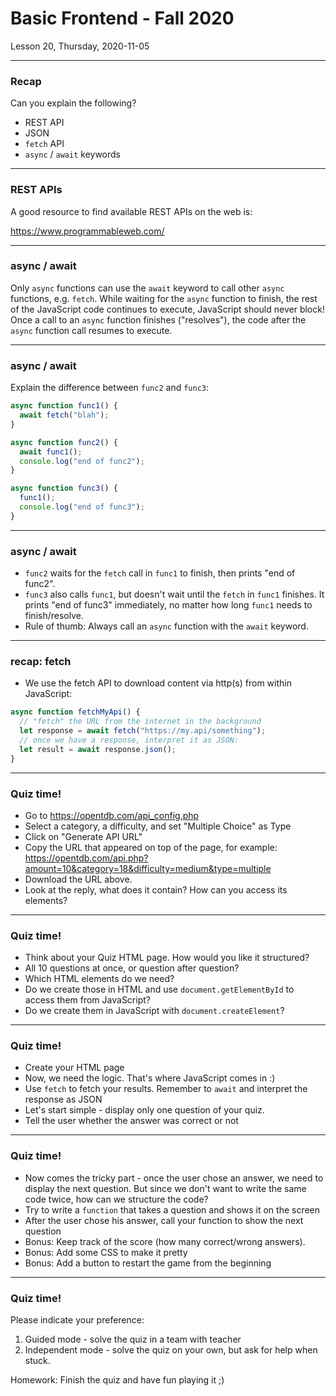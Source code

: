 <!-- .slide: id="lesson20" -->

# Basic Frontend - Fall 2020

Lesson 20, Thursday, 2020-11-05

---

### Recap

Can you explain the following?

* REST API
* JSON
* `fetch` API
* `async` / `await` keywords

---

### REST APIs

A good resource to find available REST APIs on the web is:

https://www.programmableweb.com/

---

### async / await

Only `async` functions can use the `await` keyword to call other `async` functions, e.g. `fetch`.
While waiting for the `async` function to finish, the rest of the JavaScript code continues to execute, JavaScript should never block!
Once a call to an `async` function finishes ("resolves"), the code after the `async` function call resumes to execute.

---

### async / await

Explain the difference between `func2` and `func3`:

```js
async function func1() {
  await fetch("blah");
}

async function func2() {
  await func1();
  console.log("end of func2");
}

async function func3() {
  func1();
  console.log("end of func3");
}
```

---

### async / await

* `func2` waits for the `fetch` call in `func1` to finish, then prints "end of func2".
* `func3` also calls `func1`, but doesn't wait until the `fetch` in `func1` finishes. It prints "end of func3" immediately, no matter how long `func1` needs to finish/resolve.
* Rule of thumb: Always call an `async` function with the `await` keyword.

---

### recap: fetch

* We use the fetch API to download content via http(s) from within JavaScript:

```js
async function fetchMyApi() {
  // "fetch" the URL from the internet in the background
  let response = await fetch("https://my.api/something");
  // once we have a response, interpret it as JSON:
  let result = await response.json();
}
```

---

### Quiz time!

* Go to https://opentdb.com/api_config.php
* Select a category, a difficulty, and set "Multiple Choice" as Type
* Click on "Generate API URL"
* Copy the URL that appeared on top of the page, for example:
https://opentdb.com/api.php?amount=10&category=18&difficulty=medium&type=multiple
* Download the URL above.
* Look at the reply, what does it contain? How can you access its elements?

---

### Quiz time!

* Think about your Quiz HTML page. How would you like it structured?
* All 10 questions at once, or question after question?
* Which HTML elements do we need?
* Do we create those in HTML and use `document.getElementById` to access them from JavaScript?
* Do we create them in JavaScript with `document.createElement`?

---

### Quiz time!

* Create your HTML page
* Now, we need the logic. That's where JavaScript comes in :)
* Use `fetch` to fetch your results. Remember to `await` and interpret the response as JSON
* Let's start simple - display only one question of your quiz.
* Tell the user whether the answer was correct or not

---

### Quiz time!

* Now comes the tricky part - once the user chose an answer, we need to display the next question. But since we don't want to write the same code twice, how can we structure the code?
* Try to write a `function` that takes a question and shows it on the screen
* After the user chose his answer, call your function to show the next question
* Bonus: Keep track of the score (how many correct/wrong answers).
* Bonus: Add some CSS to make it pretty
* Bonus: Add a button to restart the game from the beginning

---

### Quiz time!

Please indicate your preference:

1. Guided mode - solve the quiz in a team with teacher
1. Independent mode - solve the quiz on your own, but ask for help when stuck.

Homework: Finish the quiz and have fun playing it ;)
